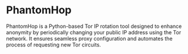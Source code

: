 # PhantomHop
PhantomHop is a Python-based Tor IP rotation tool designed to enhance anonymity by periodically changing your public IP address using the Tor network. It ensures seamless proxy configuration and automates the process of requesting new Tor circuits.
